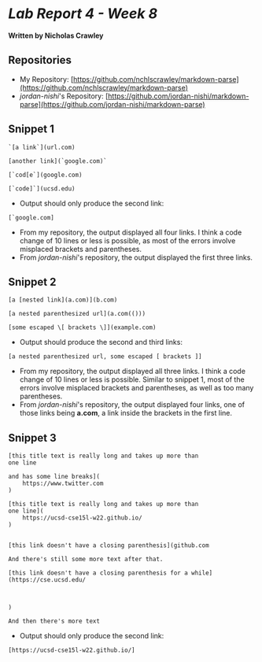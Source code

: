 # *Lab Report 4 - Week 8*
**Written by Nicholas Crawley**

## Repositories
* My Repository: [https://github.com/nchlscrawley/markdown-parse](https://github.com/nchlscrawley/markdown-parse)
* *jordan-nishi*'s Repository: [https://github.com/jordan-nishi/markdown-parse](https://github.com/jordan-nishi/markdown-parse)

## Snippet 1
```
`[a link`](url.com)

[another link](`google.com)`

[`cod[e`](google.com)

[`code]`](ucsd.edu)
```
* Output should only produce the second link:
```
[`google.com]
```
* From my repository, the output displayed all four links. I think a code change of 10 lines or less is possible, as most of the errors involve misplaced brackets and parentheses.
* From *jordan-nishi*'s repository, the output displayed the first three links.

## Snippet 2
```
[a [nested link](a.com)](b.com)

[a nested parenthesized url](a.com(()))

[some escaped \[ brackets \]](example.com)
```
* Output should produce the second and third links:
```
[a nested parenthesized url, some escaped [ brackets ]]
```
* From my repository, the output displayed all three links. I think a code change of 10 lines or less is possible. Similar to snippet 1, most of the errors involve misplaced brackets and parentheses, as well as too many parentheses.
* From *jordan-nishi*'s repository, the output displayed four links, one of those links being **a.com**, a link inside the brackets in the first line.

## Snippet 3
```
[this title text is really long and takes up more than 
one line

and has some line breaks](
    https://www.twitter.com
)

[this title text is really long and takes up more than 
one line](
    https://ucsd-cse15l-w22.github.io/
)


[this link doesn't have a closing parenthesis](github.com

And there's still some more text after that.

[this link doesn't have a closing parenthesis for a while](https://cse.ucsd.edu/



)

And then there's more text
```
* Output should only produce the second link:
```
[https://ucsd-cse15l-w22.github.io/]
```

